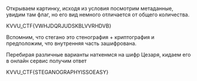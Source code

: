 Открываем картинку, исходя из условия посмотрим метаданные, увидим там флаг, но его вид немного отличается от общего количества.

KVVU_CTF{VWHJDQRJUDSKBLVVRHDVB}

Вспомним, что стегано это стенография + криптография и предположим, что внутренняя часть зашифрована.

Перебирая различные варианты наткенмся на шифр Цезаря, кидаем его в онлайн сервис получим ответ

KVVU_CTF{STEGANOGRAPHYISSOEASY}
